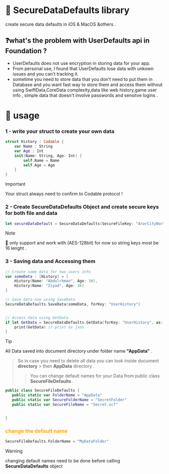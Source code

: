 # 🔐 SecureDataDefaults library
create secure data defaults in iOS & MacOS &others .


## ❓what's the problem with UserDefaults api in Foundation ?
- UserDefaults does not use encryption in storing data for your app.
- From personal use, I found that UserDefaults lose data with unkown issues and you can't tracking it.
- sometime you need to store data that you don't need to put them in Database and you want fast way to store them and access them without using SwiftData,CoreData complexity,data like web history,game user info , simple data that doesn't involve passwords and sensitve logins .




# 🎯 usage 
### 1 - write your struct to create your own data 
```swift
struct History : Codable {
    var Name : String
    var Age : Int
    init(Name: String, Age: Int) {
        self.Name = Name
        self.Age = Age
    }
}
```
> [!IMPORTANT]
> Your struct always need to confirm to Codable protocol !


### 2 - Create SecureDataDefaults Object and create secure keys for both file and data
```swift
let secureDataDefault = SecureDataDefaults(SecureFileKey: "ArarCityNorthBor", DataKey: "_DataDefaultArar")
```
> [!NOTE]
> 🔑 only support and work with (AES-128bit) for now 
>  so string keys most be 16 lenght .



### 3 - Saving data and Accessing them
```swift
// Create some data for two users info 
var someData : [History] = [
    History(Name: "Abdulrhman", Age: 30),
    History(Name: "Ziyad", Age: 36)
]

// Save data now using SaveData
SecureDataDefaults.SaveData(someData, forKey: "UserHistory")


// Access data using GetData
if let GetData = SecureDataDefaults.GetData(forKey: "UserHistory", as: [History].self) {
    print(GetData) // print as json 
}
```

> [!TIP]
> All Data saved into document directory under folder name **"AppData"** .
> > So in case you need to delete all data you can look inside document **directory** > then **AppData** directory .
> > > You can change default names for your Data from public class **SecureFileDefaults** .
 ```swift
public class SecureFileDefaults {
    public static var FolderName = "AppData"
    public static var SecureFolderName = "SecretFolder"
    public static var SecureFileName = "Secret.scf" 


}
```
### <span style="color:orange;">change the default name </span> 
```swift
SecureFileDefaults.FolderName = "MyDataFolder"
```
> [!WARNING]
> changing default names need to be done before calling **SecureDataDefaults** object 

